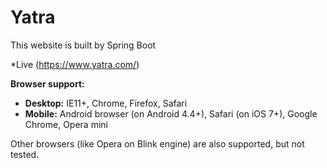 # Yatra

 This website is built by Spring Boot

*Live (https://www.yatra.com/)


**Browser support:**

+ **Desktop:** IE11+, Chrome, Firefox, Safari
+ **Mobile:** Android browser (on Android 4.4+), Safari (on iOS 7+), Google Chrome, Opera mini

Other browsers (like Opera on Blink engine) are also supported, but not tested.
